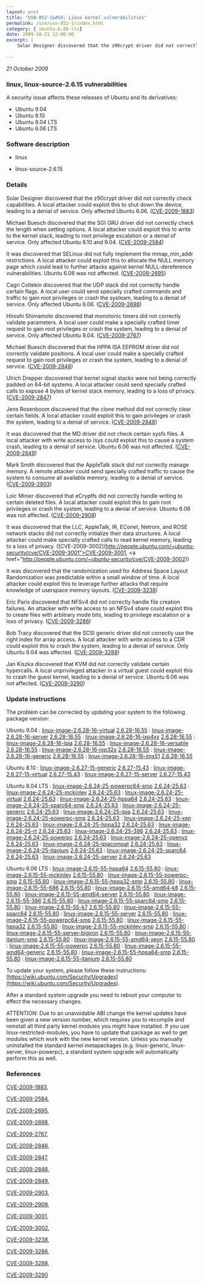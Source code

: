 ```yaml
---
layout: post
title: "USN-852-1&#58; Linux kernel vulnerabilities"
permalink: /usn/usn-852-1/index.html
category: [ ubuntu-6.06-lts]
date: 2009-10-21 12:00:00
excerpt: |
    Solar Designer discovered that the z90crypt driver did not correctly check capabilities.  A local attacker could exploit this to shut down the device, leading to a denial of service.  Only affected Ubuntu 6.06. ([CVE-2009-1883](http://people.ubuntu.com/~ubuntu-security/cve/CVE-2009-1883))
    
--- 
```

 
 

*21 October 2009*

### linux, linux-source-2.6.15 vulnerabilities

A security issue affects these releases of Ubuntu and its derivatives:

* Ubuntu 9.04
* Ubuntu 8.10
* Ubuntu 8.04 LTS
* Ubuntu 6.06 LTS

### Software description

* linux 

* linux-source-2.6.15 

### Details

Solar Designer discovered that the z90crypt driver did not correctly check capabilities. A local attacker could exploit this to shut down the device, leading to a denial of service. Only affected Ubuntu 6.06. ([CVE-2009-1883](http://people.ubuntu.com/~ubuntu-security/cve/CVE-2009-1883))

Michael Buesch discovered that the SGI GRU driver did not correctly check the length when setting options. A local attacker could exploit this to write to the kernel stack, leading to root privilege escalation or a denial of service. Only affected Ubuntu 8.10 and 9.04. ([CVE-2009-2584](http://people.ubuntu.com/~ubuntu-security/cve/CVE-2009-2584))

It was discovered that SELinux did not fully implement the mmap_min_addr restrictions. A local attacker could exploit this to allocate the NULL memory page which could lead to further attacks against kernel NULL-dereference vulnerabilities. Ubuntu 6.06 was not affected. ([CVE-2009-2695](http://people.ubuntu.com/~ubuntu-security/cve/CVE-2009-2695))

Cagri Coltekin discovered that the UDP stack did not correctly handle certain flags. A local user could send specially crafted commands and traffic to gain root privileges or crash the systeam, leading to a denial of service. Only affected Ubuntu 6.06. ([CVE-2009-2698](http://people.ubuntu.com/~ubuntu-security/cve/CVE-2009-2698))

Hiroshi Shimamoto discovered that monotonic timers did not correctly validate parameters. A local user could make a specially crafted timer request to gain root privileges or crash the system, leading to a denial of service. Only affected Ubuntu 9.04. ([CVE-2009-2767](http://people.ubuntu.com/~ubuntu-security/cve/CVE-2009-2767))

Michael Buesch discovered that the HPPA ISA EEPROM driver did not correctly validate positions. A local user could make a specially crafted request to gain root privileges or crash the system, leading to a denial of service. ([CVE-2009-2846](http://people.ubuntu.com/~ubuntu-security/cve/CVE-2009-2846))

Ulrich Drepper discovered that kernel signal stacks were not being correctly padded on 64-bit systems. A local attacker could send specially crafted calls to expose 4 bytes of kernel stack memory, leading to a loss of privacy. ([CVE-2009-2847](http://people.ubuntu.com/~ubuntu-security/cve/CVE-2009-2847))

Jens Rosenboom discovered that the clone method did not correctly clear certain fields. A local attacker could exploit this to gain privileges or crash the system, leading to a denial of service. ([CVE-2009-2848](http://people.ubuntu.com/~ubuntu-security/cve/CVE-2009-2848))

It was discovered that the MD driver did not check certain sysfs files. A local attacker with write access to /sys could exploit this to cause a system crash, leading to a denial of service. Ubuntu 6.06 was not affected. ([CVE-2009-2849](http://people.ubuntu.com/~ubuntu-security/cve/CVE-2009-2849))

Mark Smith discovered that the AppleTalk stack did not correctly manage memory. A remote attacker could send specially crafted traffic to cause the system to consume all available memory, leading to a denial of service. ([CVE-2009-2903](http://people.ubuntu.com/~ubuntu-security/cve/CVE-2009-2903))

Loïc Minier discovered that eCryptfs did not correctly handle writing to certain deleted files. A local attacker could exploit this to gain root privileges or crash the system, leading to a denial of service. Ubuntu 6.06 was not affected. ([CVE-2009-2908](http://people.ubuntu.com/~ubuntu-security/cve/CVE-2009-2908))

It was discovered that the LLC, AppleTalk, IR, EConet, Netrom, and ROSE network stacks did not correctly initialize their data structures. A local attacker could make specially crafted calls to read kernel memory, leading to a loss of privacy. ([CVE-2009-3002](http://people.ubuntu.com/~ubuntu-security/cve/CVE-2009-3001">CVE-2009-3001</a>, <a href="http://people.ubuntu.com/~ubuntu-security/cve/CVE-2009-3002))

It was discovered that the randomization used for Address Space Layout Randomization was predictable within a small window of time. A local attacker could exploit this to leverage further attacks that require knowledge of userspace memory layouts. ([CVE-2009-3238](http://people.ubuntu.com/~ubuntu-security/cve/CVE-2009-3238))

Eric Paris discovered that NFSv4 did not correctly handle file creation failures. An attacker with write access to an NFSv4 share could exploit this to create files with arbitrary mode bits, leading to privilege escalation or a loss of privacy. ([CVE-2009-3286](http://people.ubuntu.com/~ubuntu-security/cve/CVE-2009-3286))

Bob Tracy discovered that the SCSI generic driver did not correctly use the right index for array access. A local attacker with write access to a CDR could exploit this to crash the system, leading to a denial of service. Only Ubuntu 9.04 was affected. ([CVE-2009-3288](http://people.ubuntu.com/~ubuntu-security/cve/CVE-2009-3288))

Jan Kiszka discovered that KVM did not correctly validate certain hypercalls. A local unprivileged attacker in a virtual guest could exploit this to crash the guest kernel, leading to a denial of service. Ubuntu 6.06 was not affected. ([CVE-2009-3290](http://people.ubuntu.com/~ubuntu-security/cve/CVE-2009-3290)) 

### Update instructions

The problem can be corrected by updating your system to the following package version:

Ubuntu 9.04
 : [linux-image-2.6.28-16-virtual](https://launchpad.net/ubuntu/+source/linux) <span> [2.6.28-16.55](https://launchpad.net/ubuntu/+source/linux/2.6.28-16.55) </span> 
 : [linux-image-2.6.28-16-server](https://launchpad.net/ubuntu/+source/linux) <span> [2.6.28-16.55](https://launchpad.net/ubuntu/+source/linux/2.6.28-16.55) </span> 
 : [linux-image-2.6.28-16-ixp4xx](https://launchpad.net/ubuntu/+source/linux) <span> [2.6.28-16.55](https://launchpad.net/ubuntu/+source/linux/2.6.28-16.55) </span> 
 : [linux-image-2.6.28-16-lpia](https://launchpad.net/ubuntu/+source/linux) <span> [2.6.28-16.55](https://launchpad.net/ubuntu/+source/linux/2.6.28-16.55) </span> 
 : [linux-image-2.6.28-16-versatile](https://launchpad.net/ubuntu/+source/linux) <span> [2.6.28-16.55](https://launchpad.net/ubuntu/+source/linux/2.6.28-16.55) </span> 
 : [linux-image-2.6.28-16-iop32x](https://launchpad.net/ubuntu/+source/linux) <span> [2.6.28-16.55](https://launchpad.net/ubuntu/+source/linux/2.6.28-16.55) </span> 
 : [linux-image-2.6.28-16-generic](https://launchpad.net/ubuntu/+source/linux) <span> [2.6.28-16.55](https://launchpad.net/ubuntu/+source/linux/2.6.28-16.55) </span> 
 : [linux-image-2.6.28-16-imx51](https://launchpad.net/ubuntu/+source/linux) <span> [2.6.28-16.55](https://launchpad.net/ubuntu/+source/linux/2.6.28-16.55) </span> 

Ubuntu 8.10
 : [linux-image-2.6.27-15-generic](https://launchpad.net/ubuntu/+source/linux) <span> [2.6.27-15.43](https://launchpad.net/ubuntu/+source/linux/2.6.27-15.43) </span> 
 : [linux-image-2.6.27-15-virtual](https://launchpad.net/ubuntu/+source/linux) <span> [2.6.27-15.43](https://launchpad.net/ubuntu/+source/linux/2.6.27-15.43) </span> 
 : [linux-image-2.6.27-15-server](https://launchpad.net/ubuntu/+source/linux) <span> [2.6.27-15.43](https://launchpad.net/ubuntu/+source/linux/2.6.27-15.43) </span> 

Ubuntu 8.04 LTS
 : [linux-image-2.6.24-25-powerpc64-smp](https://launchpad.net/ubuntu/+source/linux) <span> [2.6.24-25.63](https://launchpad.net/ubuntu/+source/linux/2.6.24-25.63) </span> 
 : [linux-image-2.6.24-25-mckinley](https://launchpad.net/ubuntu/+source/linux) <span> [2.6.24-25.63](https://launchpad.net/ubuntu/+source/linux/2.6.24-25.63) </span> 
 : [linux-image-2.6.24-25-virtual](https://launchpad.net/ubuntu/+source/linux) <span> [2.6.24-25.63](https://launchpad.net/ubuntu/+source/linux/2.6.24-25.63) </span> 
 : [linux-image-2.6.24-25-hppa64](https://launchpad.net/ubuntu/+source/linux) <span> [2.6.24-25.63](https://launchpad.net/ubuntu/+source/linux/2.6.24-25.63) </span> 
 : [linux-image-2.6.24-25-sparc64-smp](https://launchpad.net/ubuntu/+source/linux) <span> [2.6.24-25.63](https://launchpad.net/ubuntu/+source/linux/2.6.24-25.63) </span> 
 : [linux-image-2.6.24-25-generic](https://launchpad.net/ubuntu/+source/linux) <span> [2.6.24-25.63](https://launchpad.net/ubuntu/+source/linux/2.6.24-25.63) </span> 
 : [linux-image-2.6.24-25-lpia](https://launchpad.net/ubuntu/+source/linux) <span> [2.6.24-25.63](https://launchpad.net/ubuntu/+source/linux/2.6.24-25.63) </span> 
 : [linux-image-2.6.24-25-powerpc-smp](https://launchpad.net/ubuntu/+source/linux) <span> [2.6.24-25.63](https://launchpad.net/ubuntu/+source/linux/2.6.24-25.63) </span> 
 : [linux-image-2.6.24-25-xen](https://launchpad.net/ubuntu/+source/linux) <span> [2.6.24-25.63](https://launchpad.net/ubuntu/+source/linux/2.6.24-25.63) </span> 
 : [linux-image-2.6.24-25-hppa32](https://launchpad.net/ubuntu/+source/linux) <span> [2.6.24-25.63](https://launchpad.net/ubuntu/+source/linux/2.6.24-25.63) </span> 
 : [linux-image-2.6.24-25-rt](https://launchpad.net/ubuntu/+source/linux) <span> [2.6.24-25.63](https://launchpad.net/ubuntu/+source/linux/2.6.24-25.63) </span> 
 : [linux-image-2.6.24-25-386](https://launchpad.net/ubuntu/+source/linux) <span> [2.6.24-25.63](https://launchpad.net/ubuntu/+source/linux/2.6.24-25.63) </span> 
 : [linux-image-2.6.24-25-powerpc](https://launchpad.net/ubuntu/+source/linux) <span> [2.6.24-25.63](https://launchpad.net/ubuntu/+source/linux/2.6.24-25.63) </span> 
 : [linux-image-2.6.24-25-openvz](https://launchpad.net/ubuntu/+source/linux) <span> [2.6.24-25.63](https://launchpad.net/ubuntu/+source/linux/2.6.24-25.63) </span> 
 : [linux-image-2.6.24-25-lpiacompat](https://launchpad.net/ubuntu/+source/linux) <span> [2.6.24-25.63](https://launchpad.net/ubuntu/+source/linux/2.6.24-25.63) </span> 
 : [linux-image-2.6.24-25-itanium](https://launchpad.net/ubuntu/+source/linux) <span> [2.6.24-25.63](https://launchpad.net/ubuntu/+source/linux/2.6.24-25.63) </span> 
 : [linux-image-2.6.24-25-sparc64](https://launchpad.net/ubuntu/+source/linux) <span> [2.6.24-25.63](https://launchpad.net/ubuntu/+source/linux/2.6.24-25.63) </span> 
 : [linux-image-2.6.24-25-server](https://launchpad.net/ubuntu/+source/linux) <span> [2.6.24-25.63](https://launchpad.net/ubuntu/+source/linux/2.6.24-25.63) </span> 

Ubuntu 6.06 LTS
 : [linux-image-2.6.15-55-hppa64](https://launchpad.net/ubuntu/+source/linux-source-2.6.15) <span> [2.6.15-55.80](https://launchpad.net/ubuntu/+source/linux-source-2.6.15/2.6.15-55.80) </span> 
 : [linux-image-2.6.15-55-mckinley](https://launchpad.net/ubuntu/+source/linux-source-2.6.15) <span> [2.6.15-55.80](https://launchpad.net/ubuntu/+source/linux-source-2.6.15/2.6.15-55.80) </span> 
 : [linux-image-2.6.15-55-powerpc-smp](https://launchpad.net/ubuntu/+source/linux-source-2.6.15) <span> [2.6.15-55.80](https://launchpad.net/ubuntu/+source/linux-source-2.6.15/2.6.15-55.80) </span> 
 : [linux-image-2.6.15-55-hppa32-smp](https://launchpad.net/ubuntu/+source/linux-source-2.6.15) <span> [2.6.15-55.80](https://launchpad.net/ubuntu/+source/linux-source-2.6.15/2.6.15-55.80) </span> 
 : [linux-image-2.6.15-55-686](https://launchpad.net/ubuntu/+source/linux-source-2.6.15) <span> [2.6.15-55.80](https://launchpad.net/ubuntu/+source/linux-source-2.6.15/2.6.15-55.80) </span> 
 : [linux-image-2.6.15-55-amd64-k8](https://launchpad.net/ubuntu/+source/linux-source-2.6.15) <span> [2.6.15-55.80](https://launchpad.net/ubuntu/+source/linux-source-2.6.15/2.6.15-55.80) </span> 
 : [linux-image-2.6.15-55-amd64-server](https://launchpad.net/ubuntu/+source/linux-source-2.6.15) <span> [2.6.15-55.80](https://launchpad.net/ubuntu/+source/linux-source-2.6.15/2.6.15-55.80) </span> 
 : [linux-image-2.6.15-55-386](https://launchpad.net/ubuntu/+source/linux-source-2.6.15) <span> [2.6.15-55.80](https://launchpad.net/ubuntu/+source/linux-source-2.6.15/2.6.15-55.80) </span> 
 : [linux-image-2.6.15-55-sparc64-smp](https://launchpad.net/ubuntu/+source/linux-source-2.6.15) <span> [2.6.15-55.80](https://launchpad.net/ubuntu/+source/linux-source-2.6.15/2.6.15-55.80) </span> 
 : [linux-image-2.6.15-55-k7](https://launchpad.net/ubuntu/+source/linux-source-2.6.15) <span> [2.6.15-55.80](https://launchpad.net/ubuntu/+source/linux-source-2.6.15/2.6.15-55.80) </span> 
 : [linux-image-2.6.15-55-sparc64](https://launchpad.net/ubuntu/+source/linux-source-2.6.15) <span> [2.6.15-55.80](https://launchpad.net/ubuntu/+source/linux-source-2.6.15/2.6.15-55.80) </span> 
 : [linux-image-2.6.15-55-server](https://launchpad.net/ubuntu/+source/linux-source-2.6.15) <span> [2.6.15-55.80](https://launchpad.net/ubuntu/+source/linux-source-2.6.15/2.6.15-55.80) </span> 
 : [linux-image-2.6.15-55-powerpc64-smp](https://launchpad.net/ubuntu/+source/linux-source-2.6.15) <span> [2.6.15-55.80](https://launchpad.net/ubuntu/+source/linux-source-2.6.15/2.6.15-55.80) </span> 
 : [linux-image-2.6.15-55-hppa32](https://launchpad.net/ubuntu/+source/linux-source-2.6.15) <span> [2.6.15-55.80](https://launchpad.net/ubuntu/+source/linux-source-2.6.15/2.6.15-55.80) </span> 
 : [linux-image-2.6.15-55-mckinley-smp](https://launchpad.net/ubuntu/+source/linux-source-2.6.15) <span> [2.6.15-55.80](https://launchpad.net/ubuntu/+source/linux-source-2.6.15/2.6.15-55.80) </span> 
 : [linux-image-2.6.15-55-server-bigiron](https://launchpad.net/ubuntu/+source/linux-source-2.6.15) <span> [2.6.15-55.80](https://launchpad.net/ubuntu/+source/linux-source-2.6.15/2.6.15-55.80) </span> 
 : [linux-image-2.6.15-55-itanium-smp](https://launchpad.net/ubuntu/+source/linux-source-2.6.15) <span> [2.6.15-55.80](https://launchpad.net/ubuntu/+source/linux-source-2.6.15/2.6.15-55.80) </span> 
 : [linux-image-2.6.15-55-amd64-xeon](https://launchpad.net/ubuntu/+source/linux-source-2.6.15) <span> [2.6.15-55.80](https://launchpad.net/ubuntu/+source/linux-source-2.6.15/2.6.15-55.80) </span> 
 : [linux-image-2.6.15-55-powerpc](https://launchpad.net/ubuntu/+source/linux-source-2.6.15) <span> [2.6.15-55.80](https://launchpad.net/ubuntu/+source/linux-source-2.6.15/2.6.15-55.80) </span> 
 : [linux-image-2.6.15-55-amd64-generic](https://launchpad.net/ubuntu/+source/linux-source-2.6.15) <span> [2.6.15-55.80](https://launchpad.net/ubuntu/+source/linux-source-2.6.15/2.6.15-55.80) </span> 
 : [linux-image-2.6.15-55-hppa64-smp](https://launchpad.net/ubuntu/+source/linux-source-2.6.15) <span> [2.6.15-55.80](https://launchpad.net/ubuntu/+source/linux-source-2.6.15/2.6.15-55.80) </span> 
 : [linux-image-2.6.15-55-itanium](https://launchpad.net/ubuntu/+source/linux-source-2.6.15) <span> [2.6.15-55.80](https://launchpad.net/ubuntu/+source/linux-source-2.6.15/2.6.15-55.80) </span> 

To update your system, please follow these instructions: [https://wiki.ubuntu.com/Security/Upgrades](https://wiki.ubuntu.com/Security/Upgrades).

After a standard system upgrade you need to reboot your computer to effect the necessary changes.

ATTENTION: Due to an unavoidable ABI change the kernel updates have been given a new version number, which requires you to recompile and reinstall all third party kernel modules you might have installed. If you use linux-restricted-modules, you have to update that package as well to get modules which work with the new kernel version. Unless you manually uninstalled the standard kernel metapackages (e.g. linux-generic, linux-server, linux-powerpc), a standard system upgrade will automatically perform this as well. 

### References

 
 [CVE-2009-1883](http://people.ubuntu.com/~ubuntu-security/cve/CVE-2009-1883), 

 [CVE-2009-2584](http://people.ubuntu.com/~ubuntu-security/cve/CVE-2009-2584), 

 [CVE-2009-2695](http://people.ubuntu.com/~ubuntu-security/cve/CVE-2009-2695), 

 [CVE-2009-2698](http://people.ubuntu.com/~ubuntu-security/cve/CVE-2009-2698), 

 [CVE-2009-2767](http://people.ubuntu.com/~ubuntu-security/cve/CVE-2009-2767), 

 [CVE-2009-2846](http://people.ubuntu.com/~ubuntu-security/cve/CVE-2009-2846), 

 [CVE-2009-2847](http://people.ubuntu.com/~ubuntu-security/cve/CVE-2009-2847), 

 [CVE-2009-2848](http://people.ubuntu.com/~ubuntu-security/cve/CVE-2009-2848), 

 [CVE-2009-2849](http://people.ubuntu.com/~ubuntu-security/cve/CVE-2009-2849), 

 [CVE-2009-2903](http://people.ubuntu.com/~ubuntu-security/cve/CVE-2009-2903), 

 [CVE-2009-2908](http://people.ubuntu.com/~ubuntu-security/cve/CVE-2009-2908), 

 [CVE-2009-3001](http://people.ubuntu.com/~ubuntu-security/cve/CVE-2009-3001), 

 [CVE-2009-3002](http://people.ubuntu.com/~ubuntu-security/cve/CVE-2009-3002), 

 [CVE-2009-3238](http://people.ubuntu.com/~ubuntu-security/cve/CVE-2009-3238), 

 [CVE-2009-3286](http://people.ubuntu.com/~ubuntu-security/cve/CVE-2009-3286), 

 [CVE-2009-3288](http://people.ubuntu.com/~ubuntu-security/cve/CVE-2009-3288), 

 [CVE-2009-3290](http://people.ubuntu.com/~ubuntu-security/cve/CVE-2009-3290)
 

